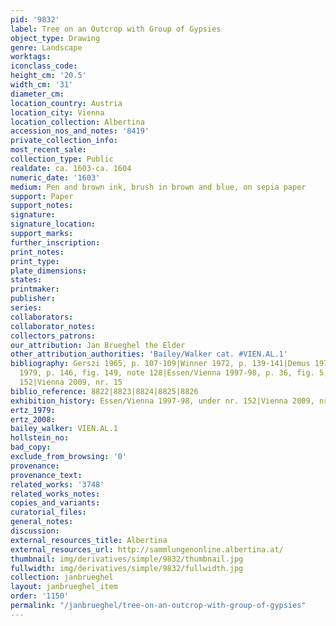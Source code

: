 ```yaml
---
pid: '9832'
label: Tree on an Outcrop with Group of Gypsies
object_type: Drawing
genre: Landscape
worktags:
iconclass_code:
height_cm: '20.5'
width_cm: '31'
diameter_cm:
location_country: Austria
location_city: Vienna
location_collection: Albertina
accession_nos_and_notes: '8419'
private_collection_info:
most_recent_sale:
collection_type: Public
realdate: ca. 1603-ca. 1604
numeric_date: '1603'
medium: Pen and brown ink, brush in brown and blue, on sepia paper
support: Paper
support_notes:
signature:
signature_location:
support_marks:
further_inscription:
print_notes:
print_type:
plate_dimensions:
states:
printmaker:
publisher:
series:
collaborators:
collaborator_notes:
collectors_patrons:
our_attribution: Jan Brueghel the Elder
other_attribution_authorities: 'Bailey/Walker cat. #VIEN.AL.1'
bibliography: Gerszi 1965, p. 107-109|Winner 1972, p. 139-141|Demus 1973, nr. 4|Ertz
  1979, p. 146, fig. 149, note 128|Essen/Vienna 1997-98, p. 36, fig. 5, p. 438, nr.
  152|Vienna 2009, nr. 15
biblio_reference: 8822|8823|8824|8825|8826
exhibition_history: Essen/Vienna 1997-98, under nr. 152|Vienna 2009, nr. 15
ertz_1979:
ertz_2008:
bailey_walker: VIEN.AL.1
hollstein_no:
bad_copy:
exclude_from_browsing: '0'
provenance:
provenance_text:
related_works: '3748'
related_works_notes:
copies_and_variants:
curatorial_files:
general_notes:
discussion:
external_resources_title: Albertina
external_resources_url: http://sammlungenonline.albertina.at/
thumbnail: img/derivatives/simple/9832/thumbnail.jpg
fullwidth: img/derivatives/simple/9832/fullwidth.jpg
collection: janbrueghel
layout: janbrueghel_item
order: '1150'
permalink: "/janbrueghel/tree-on-an-outcrop-with-group-of-gypsies"
---
```

